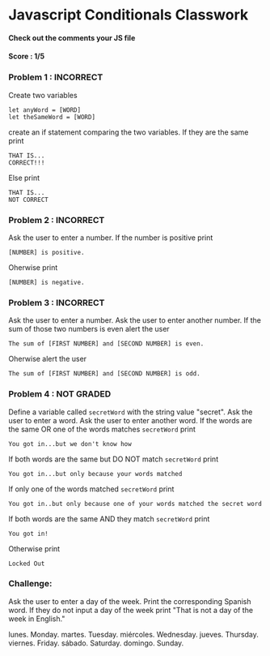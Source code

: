 # Javascript Conditionals Classwork
#### Check out the comments your JS file
#### Score : 1/5
### Problem 1 : INCORRECT
Create two variables
```
let anyWord = [WORD]
let theSameWord = [WORD]
```
create an if statement comparing the two variables. If they are the same print
```
THAT IS...
CORRECT!!!
```
Else print
```
THAT IS...
NOT CORRECT
```
### Problem 2 : INCORRECT
Ask the user to enter a number. If the number is positive print 
```
[NUMBER] is positive.
```
Oherwise print
```
[NUMBER] is negative.
```
### Problem 3 : INCORRECT
Ask the user to enter a number. Ask the user to enter another number. If the sum of those two numbers is even alert the user 
```
The sum of [FIRST NUMBER] and [SECOND NUMBER] is even.
```
Oherwise alert the user
```
The sum of [FIRST NUMBER] and [SECOND NUMBER] is odd.
```
### Problem 4 : NOT GRADED
Define a variable called `secretWord` with the string value "secret". Ask the user to enter a word. Ask the user to enter another word. If the words are the same OR one of the words matches `secretWord` print 
```
You got in...but we don't know how
```
If both words are the same but DO NOT match `secretWord` print
```
You got in...but only because your words matched
```
If only one of the words matched `secretWord` print
```
You got in..but only because one of your words matched the secret word
```
If both words are the same AND they match `secretWord` print
```
You got in!
```
Otherwise print
```
Locked Out
```

### Challenge:
Ask the user to enter a day of the week. Print the corresponding Spanish word. If they do not input a day of the week print "That is not a day of the week in English."

lunes. Monday.
martes. Tuesday.
miércoles. Wednesday.
jueves. Thursday.
viernes. Friday.
sábado. Saturday.
domingo. Sunday.
